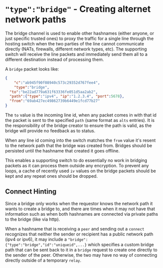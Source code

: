 # `"type":"bridge"` - Creating alternet network paths

The bridge channel is used to enable other hashnames (either anyone, or just specific trusted ones) to proxy the traffic for a single line through the hosting switch when the two parties of the line cannot communicate directly (NATs, firewalls, different network types, etc).  The supporting switch will receive the line packets and immediately send them all to a different destination instead of processing them.

A `bridge` packet looks like:

```json
{
	"c":"ab945f90f08940c573c29352d767fee4",
	"type":"bridge",
  "to":"be22ad779a631f63336fe051d5aa2ab2",
  "path":{"type":"ipv4", "ip":"1.2.3.4", "port":5678},
  "from":"69ab427ec49862739b6449e1fcd77b27"
}
```

The `to` value is the incoming line id, when any packet comes in with that id the packet is sent to the specified `path` (same format as `alts` entries).  It is the responsibility of the bridge creator to ensure the path is valid, as the bridge will provide no feedback as to status.

When any line id coming into the switch matches the `from` value it's resent to the network path that the bridge was created from.  Bridges should be persisted until the hashname that created it goes offline.

This enables a supporting switch to do essentially no work in bridging packets as it can process them outside any encryption.  To prevent any loops, a cache of recently used `iv` values on the bridge packets should be kept and any repeat ones should be dropped.

## Connect Hinting

Since a bridge only works when the requestor knows the network path it wants to create a bridge to, and there are times when it may not have that information such as when both hashnames are connected via private paths to the bridge (like via http).

When a hashname that is receiving a `peer` and sending out a `connect` recognizes that neither the sender or recipient has a public network path (ipv4 or ipv6), it may include a `"bridge":{"type":"bridge","id":"uniqueid",...}` which specifies a custom bridge path that can be sent back to it in a `bridge` request to create one directly to the sender of the peer.  Otherwise, the two may have no way of connecting directly outside of a temporary `relay`.